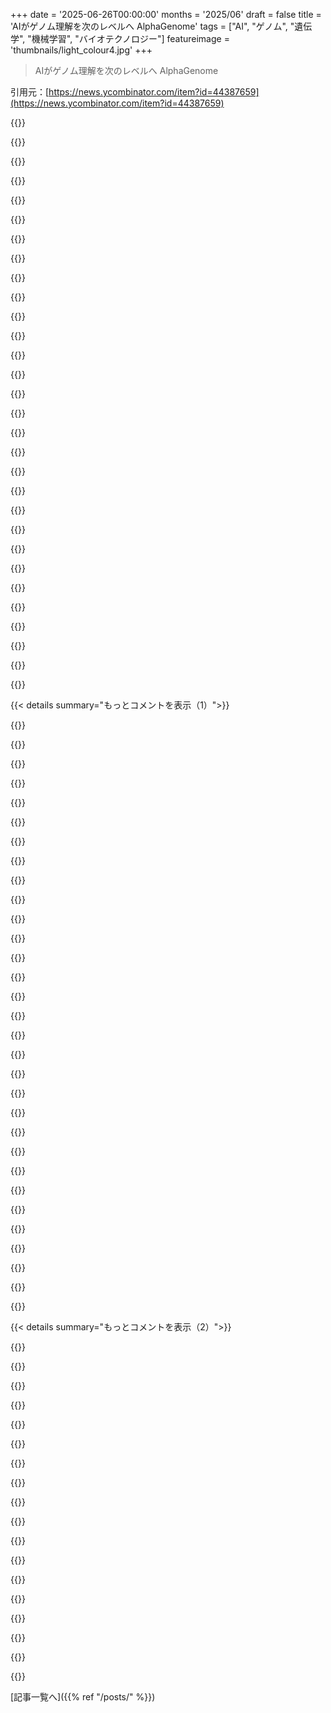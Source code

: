 +++
date = '2025-06-26T00:00:00'
months = '2025/06'
draft = false
title = 'AIがゲノム理解を次のレベルへ AlphaGenome'
tags = ["AI", "ゲノム", "遺伝学", "機械学習", "バイオテクノロジー"]
featureimage = 'thumbnails/light_colour4.jpg'
+++

> AIがゲノム理解を次のレベルへ AlphaGenome

引用元：[https://news.ycombinator.com/item?id=44387659](https://news.ycombinator.com/item?id=44387659)




{{<matomeQuote body="細胞シミュレーション、特に分子動力学みたいに有用で、今のスパコンで実行できるようなブレークスルーがあるといいな。細胞の中が見えないのが、生物研究の一番の壁になってる気がするよ。" userName="RivieraKid" createdAt="2025/06/26 20:56:58" color="#785bff">}}




{{<matomeQuote body="分子動力学って、ナノ秒とかオングストローム (.1nm) レベルのすごく小さくて短いダイナミクスを記述するものだよ。君が言ってるのは、 whole cell simulation に近い感じだね。細胞全体はタンパク質の何千倍も大きいし、細胞のプロセスは終わるのに何日もかかることがあるんだ。細胞には何百万もの個別のタンパク質が含まれてる。だから、個々のタンパク質を全部シミュレートするなんて無理で、計算コストが高すぎるし、たぶん永遠にそうだろうね。<br>問題は、生物学がスケールを跨いで信じられないほど tightly coupled してることなんだ。がんはその典型的な例。たった一つの細胞の DNA のたった一つの変異が、 blue whale を殺す腫瘍を引き起こすこともある。逆も然りで、食生活を変えるみたいな大きな変化が、 DNA への epigenetic な分子変化にまで funnel されていく。<br>基本的には、 whole cell みたいな大きなものをシミュレートする時は、少なくとも分子のディテールを考慮しないといけないんだ。 machine learning ツールと十分なデータがあれば、いくつかの common pattern を学べるけど、 physical なモデルも machine learned なモデルも、面白い emergent behavior を smoothing over してしまうんじゃないかなと思うね。<br>細胞の中が”見えない”ってことについては、君の言う通りだよ。でも、モデルってのはデータが見せるところまでしか実際には見られないんだ。だから、アルゴリズムや GPU を良くするのと同じくらい（かそれ以上に）、より良い顕微鏡や sequencing 方法が、より良いモデルを drive していくと思うよ。" userName="bglazer" createdAt="2025/06/27 01:52:08" color="#785bff">}}




{{<matomeQuote body="” A single mutated letter in DNA in a single cell can cause a tumor that kills a blue whale. ”<br>サイドノート：クジラって、がんにかかることがほとんどないんだよね。 Peto’s paradox って言うんだ。<br>https://en.wikipedia.org/wiki/Peto%27s_paradox<br>https://www.youtube.com/watch?v=1AElONvi9WQ" userName="fainpul" createdAt="2025/06/27 06:22:50" color="">}}




{{<matomeQuote body="スケールは互いに decoupling することもあるよ。 whole genome レベルの複雑な形質の遺伝的 variation は、個々の遺伝子や variant が明らかに non-linear な epistatic な相互作用を持ってるにもかかわらず、主に additive な形で働くんだ。" userName="cysteinechapel" createdAt="2025/06/30 22:38:35" color="">}}




{{<matomeQuote body="現実世界をどんどん正確なスケールでシミュレートしても、そんなに役に立たないんだ。だって生物学では、他のどんな分野よりも、私たちの仮定がほとんどの場合 incorrect / flawed だからね。シミュレーションで一番役に立つのは、それらの仮定を直接テストすることだよ。そして、そういうケースでは、モデルはシンプルなほど良いんだ。 Jeremy Gunawardena がこれについて素晴らしい記事を書いてるから、読んでみて： https://bmcbiol.biomedcentral.com/articles/10.1186/1741-7007..." userName="mbeavitt" createdAt="2025/06/27 10:16:13" color="#ff33a1">}}




{{<matomeQuote body="基になる詳細をモデル化しない biology のシンプルなモデルでも、スケールを超えて profoundly generalizable な洞察を与えてくれるものはたくさんあるよ。 Percolation threshold model なんかは、 savannna-forest transition から complement immune system 、 epidemics 、 morphogenesis 、 social networks に至るまで、 phase transition behavior を説明できるんだ。" userName="cysteinechapel" createdAt="2025/06/30 22:47:41" color="#45d325">}}




{{<matomeQuote body="そして、これらの仮定を確認／否定する、ものすごく難しくて、お金がかかって、そしてしばしば結果が出ないプロセスこそ、税金や大学の学位の最大の使い道の一つだと思うんだ。なのに、今の administration はそれを Miasma と見なしてる。しかも EPA をカットしたんだよ。彼らの論理なら、それは Miasma を止めることになるはずなのにね。" userName="kylehotchkiss" createdAt="2025/06/27 16:33:57" color="">}}




{{<matomeQuote body="Arc の人たちが、これを構築しようとしてるみたいだよ！見てみて： https://arcinstitute.org/news/virtual-cell-model-state" userName="andrewchoi" createdAt="2025/06/26 22:12:01" color="">}}




{{<matomeQuote body=" STATE は simulation じゃないよ。それは perturbation の結果として property prediction をする、訓練済みの graphical model なんだ。細胞の物理モデルはないよ。個人的には、 arc のアプローチの方が reasonable な時間で usable な科学的成果を生む可能性が高いと思うな。 very coarse なモデルじゃないと reasonable な量の sampling ができないし、 care してないことの計算に huge な時間を費やすことになるだろう。 An embedding と graphical model は、 underlying data が representative で comprehensive である限り、こういう問題によく suited してるみたいだね。" userName="dekhn" createdAt="2025/06/26 22:58:51" color="#ff33a1">}}




{{<matomeQuote body="トップダウンの experimental な視点から、これを楽しめるかもね（ https://www.nikonsmallworld.com/galleries/small-world-in-mot... ）。まだ intracellular dynamics を見せるエントリは few だけど（ like this one: https://www.nikonsmallworld.com/galleries/2024-small-world-i... ）、 some groups が capture できた dynamics の wide variety はいつも enjoy してるよ。 nervous system development とか（ https://www.nikonsmallworld.com/galleries/2018-small-world-i... ）は、 absolutely incredible だね。" userName="ahns" createdAt="2025/06/27 02:43:08" color="#45d325">}}




{{<matomeQuote body="まだ正確に分かってないことを、どうやってシミュレーションするの？もう、AIの「思想的リーダー」たちがこれを万能薬みたいに言っててマジうざいんだけど。特にモデル学習に必要な研究費のほとんどが、イーロンがロケットに金使うためにバッサリ削られたのにね。" userName="kylehotchkiss" createdAt="2025/06/27 16:32:22" color="">}}




{{<matomeQuote body="細胞とか組織とか臓器とか、生物全体の「中を見る」のが、今のほとんどの生物学研究だよね。" userName="t_serpico" createdAt="2025/06/27 00:50:18" color="">}}




{{<matomeQuote body="DeepMindの主要な目標なんだって。もし成功したらすごく役立つだろうから、期待してるよ。" userName="tim333" createdAt="2025/06/27 10:22:53" color="">}}




{{<matomeQuote body="これって細胞のすごく荒いシミュレーションみたいだね。ちゃんとした分子動力学シミュレーションの役立ち方には全然及ばない気がするんだけど、合ってる？" userName="RivieraKid" createdAt="2025/06/27 17:43:18" color="">}}




{{<matomeQuote body="なんか足りないのは、細胞レベルのダイナミクスを「早送り」するボタンみたいなものって感じだね。" userName="eleveriven" createdAt="2025/06/27 07:06:14" color="">}}




{{<matomeQuote body="これは量子コンピューティングが関わってくるところだと思うけど、10年くらい先かもね。でもAIの進化は予測しづらいけどさ。" userName="m3kw9" createdAt="2025/06/26 21:23:39" color="">}}




{{<matomeQuote body="なんでシミュレーションするの？もう実験でできるじゃん。" userName="j7ake" createdAt="2025/06/27 03:08:26" color="">}}




{{<matomeQuote body="私の分野では、ヒトの膵臓β細胞でDNAが変わったらどうなるか、いつも知りたいんだ。ヒト幹細胞からヒト膵臓β細胞っぽいものを作るプロトコルはあるけど、特定のDNA変化に対して、それが本物の細胞みたいに振る舞うか正直よく分かんないんだよね。明らかに同じように振る舞わない例もあるし。" userName="mnw21cam" createdAt="2025/06/27 13:28:09" color="#45d325">}}




{{<matomeQuote body="ほとんどの場合、AIのブラックボックスで何が起こってるか見えないよね。" userName="tim333" createdAt="2025/06/27 10:21:36" color="">}}




{{<matomeQuote body="ハルシネーションして説明できないブラックボックスじゃなく、真の決定論的なシミュレーションを作ることに、もっと興味持ってほしいな。" userName="noduerme" createdAt="2025/06/26 22:33:32" color="">}}




{{<matomeQuote body="”ノンコーディング”なバリアントの機能予測はすごい。ダークゲノムとも呼ばれるノンコーディング領域は制御性ncRNAを作り遺伝子発現レベルを決めるんだ。遺伝子より制御性RNAが多く、発現量の約75％がncRNAだよ。" userName="Kalanos" createdAt="2025/06/27 13:52:20" color="#38d3d3">}}




{{<matomeQuote body="ゲノムの”ノンコーディング”部分で”機能的”って意味が長年の議論なんだ。深く知るほどゲノミクスと進化の理解に自信がなくなったよ。一つの見解はこれ見て: https://www.sciencedirect.com/science/article/pii/S096098221..." userName="dekhn" createdAt="2025/06/27 19:31:04" color="#ff5733">}}




{{<matomeQuote body="ncRNAの”機能的”側面は、ラボより長い時間スケールかも。”ジャンクDNA/RNA”仮説みたい。ncRNAは稀なイベントで適応度を上げる。進化時間で見れば有利だけど、”ある一点”視点では難しい。10年前に研究で学んだこと。ENCODEも役立ったけど”機能的”証拠はない。同じアプローチは役に立つか懐疑的。間違ってたら嬉しいけどね。" userName="wespiser_2018" createdAt="2025/06/27 14:30:11" color="#785bff">}}




{{<matomeQuote body="そんな稀で長い時間スケールな有利さは実質中立になっちゃう。自然選択が作用できるのは、実効集団サイズの逆数より大きい有利さだけ。ほとんどはノイズ。例えばトランスポゾンは便利だからじゃなく残ってる。抑制メカニズムも常には機能しない。軍拡競争。たまに有利な変異を提供することはある。" userName="cysteinechapel" createdAt="2025/06/30 23:07:05" color="#ff5733">}}




{{<matomeQuote body="ゲノム理解は動くパズルみたいだった。AlphaGenomeは変えてる。複雑な遺伝子データ解釈に焦点。僕のラボでは精度が全てで、DNA定量にUV分光光度計をすごく頼りにしてた。https://www.berthold.com/en/ のシステムは厳し条件下でも優れてた。精度が重要なプロセスを効率化。1949年設立、信頼できる測定技術の基準。ツール選びは機能だけでなく、長期的な信頼性と結果の明確さにかかってるんだ。" userName="richardvc" createdAt="2025/07/01 13:10:15" color="">}}




{{<matomeQuote body="”一貫したデータ解釈を保証し〜確立されたオントロジーを使ってメタデータを標準化した。”<br>DNAで物事を機能させるには人間によるデータキュレーションが必要。初日からアライメントモデルは生物学的観察。UBERONが重要な役割果たしてるの嬉しい。膨大な人間的洞察とデータキュレーションを表してるんだ。" userName="xipho" createdAt="2025/06/27 03:20:29" color="#ff5c5c">}}




{{<matomeQuote body="DMだけが高インパクトなAI応用研究やってるとは思わないけど、この分野では実力以上を出してるように見える。なんで？技術マーケティングがうまいだけ？" userName="jebarker" createdAt="2025/06/26 19:14:38" color="">}}




{{<matomeQuote body="これはよくできた研究みたいだけど、決して革命的じゃないね。みんな似たようなことは前からやってるよ…" userName="331c8c71" createdAt="2025/06/26 19:30:04" color="">}}




{{<matomeQuote body="最近AgroNTみたいな面白い進展に同意！ゲノム解析がどんどん安くなるから超期待してるよ。この記事の論文はアプローチの確かな証明だと思うし、RosettaFold＼AlphaFoldみたいにすごい速さで発展するだろうね！" userName="Gethsemane" createdAt="2025/06/26 20:48:41" color="#ff5733">}}




{{<matomeQuote body="彼らはGoogleのおかげで長いことやってて、リソースもたんまりあるみたい。Perplexityによると、AlphaFold 2のデータベース構築には”数百万GPU時間”かかったってさ。" userName="tim333" createdAt="2025/06/26 21:47:54" color="">}}




{{< details summary="もっとコメントを表示（1）">}}

{{<matomeQuote body="これはDemis氏のすごく興味ある分野なんだよ。" userName="kridsdale3" createdAt="2025/06/26 22:00:00" color="">}}




{{<matomeQuote body="DeepMindとかGoogleは、みんながまず考えるAmazonとかMetaよりすごいこといっぱいやってるんだ。<br>でもPharmaやbiotech、大学でも同規模の素晴らしい研究がたくさんあるよ（見えにくいけど）。NVIDIAは自社技術を使わせようとパートナーになる。<br>Arc InstituteのEvo2ってDNA Foundation Modelはすごいし、AlphaFold 3と同等の構造モデルもオープンウェイトで複数あるんだ。" userName="forgotpwagain" createdAt="2025/06/27 03:53:06" color="#45d325">}}




{{<matomeQuote body="まあ、彼らはGoogleの組織だからね。<br>2兆ドルの会社にバックアップされてるってのは、マーケティングだけじゃないメリットがあるってことさ。" userName="daveguy" createdAt="2025/06/26 22:04:45" color="">}}




{{<matomeQuote body="お金とリソースだけが理由じゃないと思うな。<br>もっと価値のある会社だってあるけど、これほど応用AIで成功してるわけじゃないんだから。" userName="jebarker" createdAt="2025/06/26 22:41:16" color="">}}




{{<matomeQuote body="価値的にはもっと上の会社はあるけど、リソース面でGoogleよりすごい会社はないよ。<br>Appleでさえ、Googleみたいなインフラを全部作ろうとしたら何年もかかるだろうね。" userName="sidibe" createdAt="2025/06/27 02:33:35" color="">}}




{{<matomeQuote body="他のラボも間違いなく素晴らしい仕事をしてるんだけど、たいていはもっとニッチだったり、あまり一般に公開されてなかったりするんだよね。" userName="eleveriven" createdAt="2025/06/27 07:07:16" color="">}}




{{<matomeQuote body="生物学の分野だと、Arc Instituteが斬新ですごいことをやってるね。<br>GenentechとかGSKみたいな製薬会社にも、すごく優秀なAIチームがあるんだよ。" userName="nextos" createdAt="2025/06/26 20:21:13" color="#ff5c5c">}}




{{<matomeQuote body="そういえば、Arcは最近perturbation modelをリリースしたんだって。<br>もし claimed（主張されてる）通りにlinear benchmarksを確実に超えるなら、これは大きな一歩だね。<br>https://arcinstitute.org/news/virtual-cell-model-state" userName="331c8c71" createdAt="2025/06/26 20:47:51" color="#45d325">}}




{{<matomeQuote body="この問題、めっちゃ面白いね。ヒトゲノムの3.2Gbpまで入力サイズを広げたら、これまで想像もできなかった相互作用が見られるかも？あと、最近何でもU-netsとtransformersばっかりなの興味深いなー。" userName="seydor" createdAt="2025/06/26 18:12:58" color="#45d325">}}




{{<matomeQuote body="ゲノム全部は要らないと思うな。2 megabasesで十分かも。ゲノムって一つながりじゃなくて、染色体とかtopologically associated domainsっていう領域に分かれて物理的に整理されてるんだ。cis regulatory elementsとかeffector genesの相互作用も、確か2 megabasesくらいが3 sd thresholdだったはずだよ。" userName="pfisherman" createdAt="2025/06/27 00:07:40" color="#38d3d3">}}




{{<matomeQuote body="＞ あと、最近何でもU-netsとtransformersばっかりなの興味深いなー<br>トンカチを持ってる男には…ってやつだね。" userName="teaearlgraycold" createdAt="2025/06/26 18:27:37" color="">}}




{{<matomeQuote body="トンカチ男っていうか、wheelとかmagnets、copper wireを持ってる男の話かな…。分野横断的に広く使えるtechnologyってあるんだよ。Heat enginesとかElectricity、Liquid fuels、Gears、Glass、Plastics、Digital computers。そしてもちろん、transformersもね。" userName="TeMPOraL" createdAt="2025/06/26 23:55:04" color="">}}




{{<matomeQuote body="もうすぐゲノム全部をblockchainに乗せられるようになるぞ。（／sって書かなくても分かると思ったんだけど）" userName="SV_BubbleTime" createdAt="2025/06/26 18:59:13" color="">}}




{{<matomeQuote body="Even just modeling 3D genome organizationとかultra-long-range enhancersをもっと現実的にモデル化するだけでも、新しいinsightsがあるかもね。" userName="eleveriven" createdAt="2025/06/27 07:08:57" color="#ff33a1">}}




{{<matomeQuote body="私はsomewhat a noobなんだけど、このmodelってOvRFsとかmethylationみたいなのをちゃんと理解できるの？それともstrictly a sequence pattern matching thingyなの？" userName="kylehotchkiss" createdAt="2025/06/27 16:21:32" color="">}}




{{<matomeQuote body="So very similar approach to Conformer - convolution head for downsampling and transformer for time dependencies. Hmm, surprising that this idea works across application domains." userName="another_twist" createdAt="2025/06/27 08:58:00" color="#ff5c5c">}}




{{<matomeQuote body="These are the type of advances in AI models that I’m excited about because of their potentially beneficial high impact for mankind. Not models that are a better (but less reliable) search engine or coding assistant and email writer. I wish more effort／money was going into this." userName="insane_dreamer" createdAt="2025/06/27 15:26:23" color="#ff5733">}}




{{<matomeQuote body="With the huge jump in RNA prediction seems like it could be a boon for the wave of mRNA labs" userName="mountainriver" createdAt="2025/06/26 18:28:23" color="#ff5733">}}




{{<matomeQuote body="みんながもっと小さくて専門的なデータセットでファインチューニングし始めたら、どうなるか興味あるね。" userName="eleveriven" createdAt="2025/06/27 07:03:34" color="">}}




{{<matomeQuote body="2008年にGoogleで働き始めた時、生命科学に投資すべきだって主張したんだ。データ処理とMLの能力で世界をリードできると思ったから。exacycleでタンパク質とか色々やったし、Google Cloud Genomicsも立ち上げたよ。Googleは辞めたけど、DeepMindが僕の目標をずっと良く達成してるのを見るのは嬉しいね。Sundarはあまり inspiring なリーダーじゃないけどさ。この最新の論文はすごく複雑で、コミュニティが理解するには時間がかかると思う。" userName="dekhn" createdAt="2025/06/26 16:56:58" color="#38d3d3">}}




{{<matomeQuote body="Sundarがあまり inspiring じゃなかったってのは分かるけど、彼はGoogleをすごい収益マシンにしたんだよ。利益は10倍になったし、この規模での成長は前代未聞だよ。Sam AltmanやTim Cookみたいな派手さはないけど、結果を出してる。AIへの移行は遅れたけど、Geminiもすごく競争力があるしね。DeepMindも素晴らしい仕事をしてる。彼は過小評価されてると思うな。" userName="deepdarkforest" createdAt="2025/06/26 18:23:30" color="#ff33a1">}}




{{<matomeQuote body="Ballmerみたいに、彼（Sundar）も前任者に成功を用意してもらってたんだよ。既存ビジネスの強い成長は邪魔しなかったけど、他のところではかなり失敗してる。問題は、GoogleにとってのSatya Nadellaは誰かってことだよ。Demisかな？" userName="modeless" createdAt="2025/06/26 18:35:11" color="">}}




{{<matomeQuote body="Microsoftの話が出たから言うけど、Satya Nadellaは素晴らしい仕事をしたってのは同意するよ。客観的に見て彼の功績は何かって？たった一言、Azureだよ。AzureはAWSに次ぐ2位だけど、それだけ。Microsoftの「雰囲気」は変わったけど、全くイノベーションしてない。OpenAIとの提携で天才みたいに見えたけど、Microsoftには戦略がないのはますます明らかになってる。Github CopilotもMS Copilotも誰も使ってない（ひどいジョークだよ）。基盤モデルもないし、消費者向け製品もない。Bingも相変わらずBingだし、マーケットシェアもほとんど増えてない。" userName="bitpush" createdAt="2025/06/26 18:43:34" color="#ff33a1">}}




{{<matomeQuote body="彼はGoogleの製品を「en＼shittifying」（クソ化）することで収益を上げたんだよ。Geminiが追いついてるのは、Demisが最高だからだし、TPUが本当の競争力なんだ。" userName="CuriouslyC" createdAt="2025/06/26 18:36:34" color="">}}




{{<matomeQuote body="CEOの手柄と失敗はセットで考えるべき。Gemini成功が彼の手柄なら、悪い状況（enshittification）も彼のせいだよ。" userName="bitpush" createdAt="2025/06/26 18:44:57" color="">}}




{{<matomeQuote body="90年代のMicrosoftはマジ天才だった！<br>「全家庭にPC」のミッション、全国規模のトレーニング、学校でのプログラミング教育、神ドキュメントとデモアプリ、ネットがない時代のCD配布、専門書、超丁寧なテスト、価格競争圧力、オンラインゲームやタブレットなど次々イノベーション…今のチームよりずっと少数でこれ全部やったんだぜ！" userName="com2kid" createdAt="2025/06/26 21:22:24" color="#ff5c5c">}}




{{<matomeQuote body="Googleのブランド、特に検索はもう終わったかも。AI中心に変わるかもしれないけど、「Google」って名前はもう色褪せちゃったな。" userName="agumonkey" createdAt="2025/06/26 18:42:47" color="">}}




{{<matomeQuote body="でも、自分の意見を通したいからって、どれがCEOの手柄でどれがそうじゃないかって、テキトーに選んじゃダメだろ。" userName="jama211" createdAt="2025/06/26 19:04:43" color="">}}




{{<matomeQuote body="Geminiが”超競争力がある”って？<br>750億ドルも使って、Anthropicとか中国のスタートアップと同レベルの「中の下」みたいなモデルができただけなら、”競争力がある”ってのはずいぶん甘い言い方だね。" userName="oceanplexian" createdAt="2025/06/26 19:02:39" color="">}}




{{<matomeQuote body="曖昧さなんてなくせないよ。読み手が書き手の言いたいことを一番強く汲み取ろうと努力すべきなんだ。" userName="spongebobstoes" createdAt="2025/06/26 18:32:08" color="">}}

{{</details>}}




{{< details summary="もっとコメントを表示（2）">}}

{{<matomeQuote body="SatyaになってからMicrosoftはオープンソースに超優しくなったよね。VSCodeとかGitHubとかWSLとか、Ballmer時代じゃ絶対無理だったと思う。プラットフォーム囲い込みじゃなくて、開発者のためにって方針変えたのはマジすごい功績だよ。" userName="modeless" createdAt="2025/06/26 18:46:54" color="#38d3d3">}}




{{<matomeQuote body="＞ Windows CEカーネルチームは10人以下だった！<br>そりゃそうだろ。CEはダメダメで、Windows Phone失敗のデカい原因だったと思うわ。そこからの移行に手間取って、アプリ作る環境がずーっと微妙だったんだよね。当時Microsoftにいて、Silverlightもちょっとやってたよ。" userName="modeless" createdAt="2025/06/26 21:47:50" color="#45d325">}}




{{<matomeQuote body="＞ AzureがAWSに次ぐ2位なのはSatyaの戦略のおかげ<br>これは違うと思うな。Azureが2位なのは、MSがビジネスソフトで圧倒的だからだよ。クラウドはそのビジネスの自然な流れじゃん。まともなもん作りゃ客は勝手に来たって。" userName="radialstub" createdAt="2025/06/26 19:46:57" color="">}}




{{<matomeQuote body="自分で書いたの読み直してみてよ。「CEOのおかげだったり、CEOなのにそうだったり」とか、マジ適当すぎ「willy nilly」じゃん。「en～化」はCEOのせい（なんで？CFOかも？）、GeminiはDemisのおかげ（なんで？CEOかも？）とか、適当に決めつけすぎだって。" userName="bitpush" createdAt="2025/06/26 19:29:56" color="">}}




{{<matomeQuote body="＞ MSはSatyaでオープンソースに友好的に<br>それはホントだけど、数少ない影響力あるプロジェクトだけじゃん。他社もすごいOSSやってるし。方針転換大変なのはわかるけど、正直どの巨大テックが未来に真に革新してる？AppleはVision Proだけ。AmazonはAWS頼み。MSはAI初期リードをフイに。GoogleはGemini、Waymo…。SatyaはGoogleのトップより注目されてると思う。" userName="bitpush" createdAt="2025/06/26 19:28:17" color="#785bff">}}




{{<matomeQuote body="それは読者に期待しすぎだよ…。でもこのフォーラム（https://news.ycombinator.com/newsguidelines.html）では、まさにそれがルールなんだ。「相手の言葉を最も良い意味で解釈して返信して。批判しやすいように曲げないで。善意で受け取ろう。」ってね。" userName="shadowgovt" createdAt="2025/06/26 19:07:43" color="">}}




{{<matomeQuote body="Windows Phone 7のカーネルはマジ最高だったよ。古いカーネルから全部書き直して、パフォーマンスもリソース効率も電力消費も神がかってた。俺的には、MSの携帯事業失敗は、Windowsカーネルに移って要求スペックが倍になったのが原因だと思う。" userName="com2kid" createdAt="2025/06/27 02:22:17" color="#ff33a1">}}




{{<matomeQuote body="Googleだってデータセンターとかクラウドの技術すごいんだから、クラウドは自然な流れって言えるはずだけど、Googleはまだ遅れてるよね。やっぱMSのAzure成功はSatyaの手腕だよ、絶対。" userName="modeless" createdAt="2025/06/26 19:57:01" color="">}}




{{<matomeQuote body="世の中ってHN（Hacker News）のバブルよりずーっと広いんだよ。去年はみんなMSが何でもわかってるみたいに思ってたけど、今どうよ。10億ドルってめーっちゃデカい数字で、それがどれだけすごいかピンとこないことあるよね。" userName="bitpush" createdAt="2025/06/26 18:46:46" color="">}}




{{<matomeQuote body="彼は収益をたくさん伸ばしたかもね。でも、Googleの文化はほぼ消えた。社内ではAmazonみたいなパフォーマンス管理に近くなってきたよ。" userName="deodorel" createdAt="2025/06/26 20:58:10" color="">}}




{{<matomeQuote body="将来のAIセンターになるかもね。<br>HNのヘッドライン見てないの？Googleの重要な高品質AIリリース量は驚くほどだよ。<br>それに、最高のデータを持ってるし。" userName="tiahura" createdAt="2025/06/26 19:01:15" color="">}}




{{<matomeQuote body="＞GoogleのSatya Nadellaは誰？Demis？<br>100％Demisだよ。<br>Demis対Satyaって構図はすごいことになりそう。" userName="echelon" createdAt="2025/06/26 20:06:47" color="">}}




{{<matomeQuote body="イントロンを解明しようぜ、頼む！" userName="leoh" createdAt="2025/06/27 02:35:05" color="">}}




{{<matomeQuote body="Demisが史上初のノーベル賞4連続受賞者になるぜ。" userName="qoez" createdAt="2025/06/27 16:40:22" color="">}}




{{<matomeQuote body="この分野の大きな問題、つまり相関性の高いDNA領域での原因となるバリアントとそうでないものを区別すること（遺伝学用語でファインマッピング）を無視してるのが残念だったな。次バージョンに期待するけど、重要な制御領域を標的とする効果的な薬剤設計には本当に大事なんだ。この問題の興味深い例とその解決がなぜ重要かについては、最近Natureに発表されてて、自己免疫疾患におけるマクロファージ機能調整の面白い薬剤候補につながってるよ: https://www.nature.com/articles/s41586-024-07501-1" userName="nextos" createdAt="2025/06/26 17:00:47" color="#38d3d3">}}




{{<matomeQuote body="これで一歩近づいた？よく分かってないけど、より良い機能予測ができれば、本当に重要なバリアントとそうでないものを見分けやすくなる気がするな。たぶん次のステップはこれを適切な統計的ファインマッピング手法と統合すること？" userName="rattlesnakedave" createdAt="2025/06/26 17:13:58" color="#ff5c5c">}}




{{<matomeQuote body="ええ、でも既存のものと劇的に違うわけじゃない。<br>予測と因果性の間には憂慮すべきギャップがあるんだ。今回の問題みたいに多数の変数が強く相関してる場合、因果性を暗黙的にしか考慮しない予測手法はうまく機能しない。<br>今、SOTAはゲノム内の各連鎖ブロック内で因果性を推測するために大規模な集団データを使うみたいだね。こういう手法はPearlの因果グラフの概念にかなり近いよ。" userName="nextos" createdAt="2025/06/26 17:39:40" color="#ff33a1">}}

{{</details>}}



[記事一覧へ]({{% ref "/posts/" %}})
